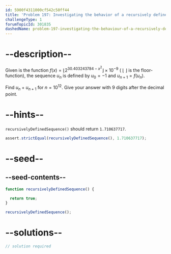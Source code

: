 ```yaml
---
id: 5900f4311000cf542c50ff44
title: 'Problem 197: Investigating the behavior of a recursively defined sequence'
challengeType: 1
forumTopicId: 301835
dashedName: problem-197-investigating-the-behaviour-of-a-recursively-defined-sequence
---
```


# --description--

Given is the function $f(x) = ⌊{2}^{30.403243784 - x^2}⌋ × {10}^{-9}$ ( ⌊ ⌋ is the floor-function), the sequence $u_n$ is defined by $u_0 = -1$ and $u_{n + 1} = f(u_n)$.

Find $u_n + u_{n + 1}$ for $n = {10}^{12}$. Give your answer with 9 digits after the decimal point.

# --hints--

`recursivelyDefinedSequence()` should return `1.710637717`.

```js
assert.strictEqual(recursivelyDefinedSequence(), 1.710637717);
```

# --seed--

## --seed-contents--

```js
function recursivelyDefinedSequence() {

  return true;
}

recursivelyDefinedSequence();
```

# --solutions--

```js
// solution required
```
